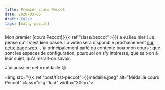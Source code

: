 ```yaml
---
title: Premier cours Peccot
date: 2020-03-05
draft: false
tags: [math, peccot]
---
```


Mon premier [cours Peccot]({{< ref "class/peccot" >}}) a eu lieu hier !
Je pense qu'il s'est bien passé.
La vidéo sera disponible prochainement [sur cette page web](https://www.college-de-france.fr/site/cours-peccot/guestlecturer-2020-03-04-11h00.htm).
J'ai principalement parlé du contexte pour mon cours : que sont les espaces de configuration, pourquoi on s'y intéresse, que sait-on à leur sujet, qu'aimerait-on savoir.

<!--more-->
J'ai aussi eu cette médaille :smile:

<img src="{{< ref "post/first-peccot" >}}médaille.jpeg" alt="Médaille cours Peccot" class="img-fluid" width="300px">
